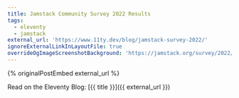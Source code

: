 ```yaml
---
title: Jamstack Community Survey 2022 Results
tags:
  - eleventy
  - jamstack
external_url: 'https://www.11ty.dev/blog/jamstack-survey-2022/'
ignoreExternalLinkInLayoutFile: true
overrideOgImageScreenshotBackground: 'https://jamstack.org/survey/2022/'
---
```

{% originalPostEmbed external_url %}

Read on the Eleventy Blog: [{{ title }}]({{ external_url }})
